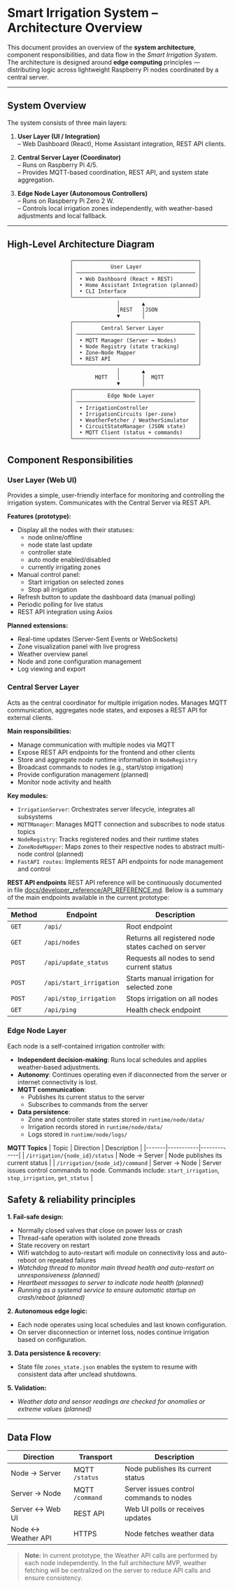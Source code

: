 # Smart Irrigation System – Architecture Overview

This document provides an overview of the **system architecture**, component responsibilities, and data flow in the *Smart Irrigation System*.  
The architecture is designed around **edge computing** principles — distributing logic across lightweight Raspberry Pi nodes coordinated by a central server.

---

## System Overview

The system consists of three main layers:

1. **User Layer (UI / Integration)**  
   – Web Dashboard (React), Home Assistant integration, REST API clients.

2. **Central Server Layer (Coordinator)**  
   – Runs on Raspberry Pi 4/5.  
   – Provides MQTT-based coordination, REST API, and system state aggregation.

3. **Edge Node Layer (Autonomous Controllers)**  
   – Runs on Raspberry Pi Zero 2 W.  
   – Controls local irrigation zones independently, with weather-based adjustments and local fallback.

---

## High-Level Architecture Diagram

```text
                    ┌────────────────────────────────────────┐
                    │            User Layer                  │
                    │ ────────────────────────────────────── │
                    │  • Web Dashboard (React + REST)        │
                    │  • Home Assistant Integration (planned)│
                    │  • CLI Interface                       │
                    └────────────────────────────────────────┘
                                   │       ▲
                                   │REST   │JSON
                                   ▼       │
                    ┌────────────────────────────────────────┐
                    │         Central Server Layer           │
                    │ ────────────────────────────────────── │
                    │  • MQTT Manager (Server ↔ Nodes)       │
                    │  • Node Registry (state tracking)      │
                    │  • Zone–Node Mapper                    │
                    │  • REST API                            │
                    └────────────────────────────────────────┘
                                   │       ▲
                            MQTT   │       │  MQTT
                                   ▼       │
                    ┌────────────────────────────────────────┐
                    │           Edge Node Layer              │
                    │ ────────────────────────────────────── │
                    │  • IrrigationController                │
                    │  • IrrigationCircuits (per-zone)       │
                    │  • WeatherFetcher / WeatherSimulator   │
                    │  • CircuitStateManager (JSON state)    │
                    │  • MQTT Client (status + commands)     │
                    └────────────────────────────────────────┘
```

## Component Responsibilities

### User Layer (Web UI)
Provides a simple, user-friendly interface for monitoring and controlling the irrigation system. Communicates with the Central Server via REST API.

**Features (prototype):**
- Display all the nodes with their statuses:
    - node online/offline
    - node state last update
    - controller state
    - auto mode enabled/disabled
    - currently irrigating zones
- Manual control panel:
    - Start irrigation on selected zones
    - Stop all irrigation
- Refresh button to update the dashboard data (manual polling)
- Periodic polling for live status
- REST API integration using Axios

**Planned extensions:**
- Real-time updates (Server-Sent Events or WebSockets)
- Zone visualization panel with live progress
- Weather overview panel
- Node and zone configuration management
- Log viewing and export

### Central Server Layer
Acts as the central coordinator for multiple irrigation nodes. Manages MQTT communication, aggregates node states, and exposes a REST API for external clients.

**Main responsibilities:**
- Manage communication with multiple nodes via MQTT
- Expose REST API endpoints for the frontend and other clients
- Store and aggregate node runtime information in `NodeRegistry`
- Broadcast commands to nodes (e.g., start/stop irrigation)
- Provide configuration management (planned)
- Monitor node activity and health

**Key modules:**
- `IrrigationServer`: Orchestrates server lifecycle, integrates all subsystems
- `MQTTManager`: Manages MQTT connection and subscribes to node status topics
- `NodeRegistry`: Tracks registered nodes and their runtime states
- `ZoneNodeMapper`: Maps zones to their respective nodes to abstract multi-node control (planned)
- `FastAPI routes`: Implements REST API endpoints for node management and control

**REST API endpoints**
REST API reference will be continuously documented in file [docs/developer_reference/API_REFERENCE.md](../developer_reference/API_REFERENCE.md). Below is a summary of the main endpoints available in the current prototype:

| Method | Endpoint | Description |
|--------|-----------|-------------|
| `GET` | `/api/` | Root endpoint |
| `GET` | `/api/nodes` | Returns all registered node states cached on server |
| `POST` | `/api/update_status` | Requests all nodes to send current status |
| `POST` | `/api/start_irrigation` | Starts manual irrigation for selected zone |
| `POST` | `/api/stop_irrigation` | Stops irrigation on all nodes |
| `GET` | `/api/ping` | Health check endpoint |

### Edge Node Layer
Each node is a self-contained irrigation controller with:
- **Independent decision-making**: Runs local schedules and applies weather-based adjustments.
- **Autonomy**: Continues operating even if disconnected from the server or internet connectivity is lost.
- **MQTT communication**:
    - Publishes its current status to the server
    - Subscribes to commands from the server
- **Data persistence**:
    - Zone and controller state states stored in `runtime/node/data/`
    - Irrigation records stored in `runtime/node/data/`
    - Logs stored in `runtime/node/logs/`

**MQTT Topics**
| Topic | Direction | Description |
|-------|-----------|-------------|
| `/irrigation/{node_id}/status` | Node → Server | Node publishes its current status |
| `/irrigation/{node_id}/command` | Server → Node | Server issues control commands to node. Commands include: `start_irrigation`, `stop_irrigation`, `get_status` |

## Safety & reliability principles

**1. Fail-safe design:**
- Normally closed valves that close on power loss or crash
- Thread-safe operation with isolated zone threads
- State recovery on restart
- Wifi watchdog to auto-restart wifi module on connectivity loss and auto-reboot on repeated failures
- *Watchdog thread to monitor main thread health and auto-restart on unresponsiveness (planned)*
- *Heartbeat messages to server to indicate node health (planned)*
- *Running as a systemd service to ensure automatic startup on crash/reboot (planned)*

**2. Autonomous edge logic:**
- Each node operates using local schedules and last known configuration.
- On server disconnection or internet loss, nodes continue irrigation based on configuration.

**3. Data persistence & recovery:**
- State file `zones_state.json` enables the system to resume with consistent data after unclead shutdowns.

**5. Validation:**
- *Weather data and sensor readings are checked for anomalies or extreme values (planned)*

---

## Data Flow

| Direction | Transport | Description |
|-----------|-----------|-------------|
| Node → Server | MQTT `/status` | Node publishes its current status |
| Server → Node | MQTT `/command` | Server issues control commands to nodes |
| Server ↔ Web UI | REST API | Web UI polls or receives updates |
| Node ↔ Weather API | HTTPS | Node fetches weather data |

> **Note:** In current prototype, the Weather API calls are performed by each node independently. In the full architecture MVP, weather fetching will be centralized on the server to reduce API calls and ensure consistency.